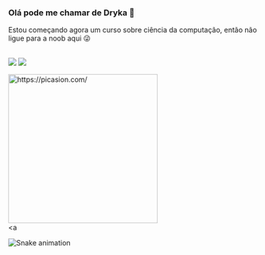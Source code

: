### Olá pode me chamar de Dryka 👋
Estou começando agora um curso sobre ciência da computação, então não ligue para a noob aqui 😜

  </div>
  <br><a href="https://www.youtube.com/channel/UCAH13gUwq6BvgGc5LIRCpbw" target="_blank"><img src="https://img.shields.io/badge/-Youtube-%23EA4335?style=for-the-badge&logo=youtube&logoColor=white" target="_blank"></a>
   	<a href="https://www.twitch.tv/ghoulgirl92" target="_blank"><img src="https://img.shields.io/badge/Twitch-9146FF?style=for-the-badge&logo=twitch&logoColor=white" target="_blank"></a>
  
   
<a href="https://picasion.com/"><img src="https://i.picasion.com/pic92/01ab18488bfb7f5080852ea61156da82.gif" width="300" height="300" border="0" alt="https://picasion.com/" /></a><br /><a
    
  ![Snake animation](https://github.com/ghoulgirl92/ghoulgirl92/blob/output/github-contribution-grid-snake.svg)
 <div>
